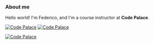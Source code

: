 ### About me

Hello world! I'm Federico, and I'm a course instructor at **Code Palace**.

[![Code Palace](https://img.shields.io/youtube/channel/subscribers/UCuudpdbKmQWq2PPzYgVCWlA?label=Code%20Palace&style=social)](https://www.youtube.com/c/CodePalace/videos)
[![Code Palace](https://img.shields.io/github/followers/federicocotogno?style=social)](https://github.com/federicocotogno)


[![Code Palace](https://github-readme-stats.vercel.app/api?username=federicocotogno&show_icons=true)](https://github.com/federicocotogno)

